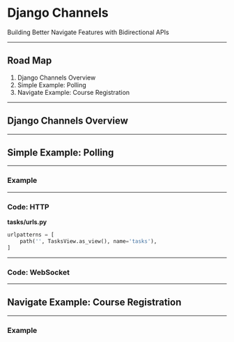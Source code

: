 # Django Channels

Building Better Navigate Features with Bidirectional APIs

---

## Road Map

1. Django Channels Overview
1. Simple Example: Polling
1. Navigate Example: Course Registration

---

## Django Channels Overview

---

## Simple Example: Polling

---

### Example

---

### Code: HTTP

**tasks/urls.py**

```python
urlpatterns = [
    path('', TasksView.as_view(), name='tasks'),
]
```

---

### Code: WebSocket

---

## Navigate Example: Course Registration

---

### Example